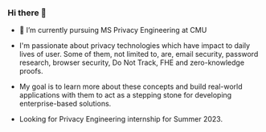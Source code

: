 ### Hi there 👋

- 🔭  I’m currently pursuing MS Privacy Engineering at CMU
- I'm passionate about privacy technologies which have impact to daily lives of user. Some of them, not limited to, are, email security, password research, browser security, Do Not Track, FHE and zero-knowledge proofs.

- My goal is to learn more about these concepts and build real-world applications with them to act as a stepping stone for developing enterprise-based solutions.

- Looking for Privacy Engineering internship for Summer 2023.


  
